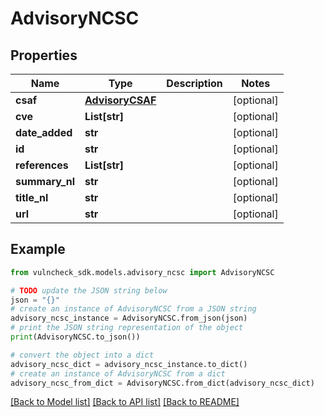 # AdvisoryNCSC


## Properties

Name | Type | Description | Notes
------------ | ------------- | ------------- | -------------
**csaf** | [**AdvisoryCSAF**](AdvisoryCSAF.md) |  | [optional] 
**cve** | **List[str]** |  | [optional] 
**date_added** | **str** |  | [optional] 
**id** | **str** |  | [optional] 
**references** | **List[str]** |  | [optional] 
**summary_nl** | **str** |  | [optional] 
**title_nl** | **str** |  | [optional] 
**url** | **str** |  | [optional] 

## Example

```python
from vulncheck_sdk.models.advisory_ncsc import AdvisoryNCSC

# TODO update the JSON string below
json = "{}"
# create an instance of AdvisoryNCSC from a JSON string
advisory_ncsc_instance = AdvisoryNCSC.from_json(json)
# print the JSON string representation of the object
print(AdvisoryNCSC.to_json())

# convert the object into a dict
advisory_ncsc_dict = advisory_ncsc_instance.to_dict()
# create an instance of AdvisoryNCSC from a dict
advisory_ncsc_from_dict = AdvisoryNCSC.from_dict(advisory_ncsc_dict)
```
[[Back to Model list]](../README.md#documentation-for-models) [[Back to API list]](../README.md#documentation-for-api-endpoints) [[Back to README]](../README.md)


